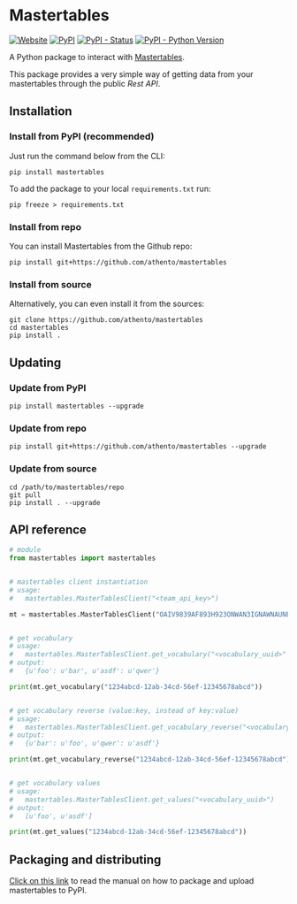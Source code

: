 # Mastertables

[![Website](https://img.shields.io/website-up-down-green-red/http/shields.io.svg?label=website&style=for-the-badge)](https://mastertables.athento.com)
[![PyPI](https://img.shields.io/pypi/v/mastertables.svg?style=for-the-badge)](https://pypi.org/project/mastertables)
[![PyPI - Status](https://img.shields.io/pypi/status/mastertables.svg?style=for-the-badge)](https://pypi.org/project/mastertables)
[![PyPI - Python Version](https://img.shields.io/pypi/pyversions/mastertables.svg?style=for-the-badge)](https://pypi.org/project/mastertables)

A Python package to interact with [Mastertables](https://mastertables.athento.com).

This package provides a very simple way of getting data from your mastertables through the public *Rest API*.

## Installation

### Install from PyPI (recommended)

Just run the command below from the CLI:

```shell
pip install mastertables
```

To add the package to your local `requirements.txt` run:

```shell
pip freeze > requirements.txt
```

### Install from repo

You can install Mastertables from the Github repo:

```shell
pip install git+https://github.com/athento/mastertables
```

### Install from source

Alternatively, you can even install it from the sources:

```shell
git clone https://github.com/athento/mastertables
cd mastertables
pip install .
```

## Updating

### Update from PyPI

```shell
pip install mastertables --upgrade
```

### Update from repo

```shell
pip install git+https://github.com/athento/mastertables --upgrade
```

### Update from source

```shell
cd /path/to/mastertables/repo
git pull
pip install . --upgrade
```

## API reference

```python
# module
from mastertables import mastertables


# mastertables client instantiation
# usage:
#   mastertables.MasterTablesClient("<team_api_key>")

mt = mastertables.MasterTablesClient("OAIV9839AF893H923ONWAN3IGNAWNAUNEGIU")


# get vocabulary
# usage:
#   mastertables.MasterTablesClient.get_vocabulary("<vocabulary_uuid>" [, category="<category>"])
# output:
#   {u'foo': u'bar', u'asdf': u'qwer'}

print(mt.get_vocabulary("1234abcd-12ab-34cd-56ef-12345678abcd"))


# get vocabulary reverse (value:key, instead of key:value)
# usage:
#   mastertables.MasterTablesClient.get_vocabulary_reverse("<vocabulary_uuid>" [, category="<category>"])
# output:
#   {u'bar': u'foo', u'qwer': u'asdf'}

print(mt.get_vocabulary_reverse("1234abcd-12ab-34cd-56ef-12345678abcd"))


# get vocabulary values
# usage:
#   mastertables.MasterTablesClient.get_values("<vocabulary_uuid>")
# output:
#   [u'foo', u'asdf']

print(mt.get_values("1234abcd-12ab-34cd-56ef-12345678abcd"))
```

## Packaging and distributing

[Click on this link](https://github.com/athento/mastertables/blob/master/PACKAGING.md) to read the manual on how to package and upload mastertables to PyPI.
